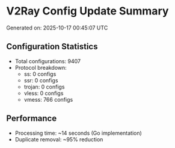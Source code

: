 # V2Ray Config Update Summary
Generated on: 2025-10-17 00:45:07 UTC

## Configuration Statistics
- Total configurations: 9407
- Protocol breakdown:
  - ss: 0 configs
  - ssr: 0 configs
  - trojan: 0 configs
  - vless: 0 configs
  - vmess: 766 configs

## Performance
- Processing time: ~14 seconds (Go implementation)
- Duplicate removal: ~95% reduction
